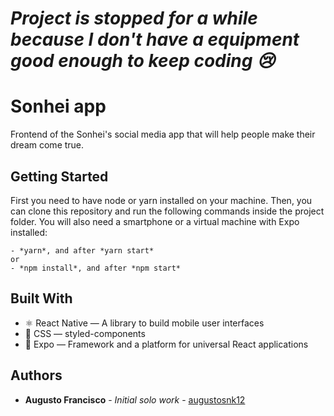 # *Project is stopped for a while because I don't have a equipment good enough to keep coding :cry:*

# Sonhei app

Frontend of the Sonhei's social media app that will help people make their dream come true.

## Getting Started

First you need to have node or yarn installed on your machine. Then, you can clone this repository and run the following commands inside the project folder. You will also need a smartphone or a virtual machine with Expo installed:

```
- *yarn*, and after *yarn start* 
or 
- *npm install*, and after *npm start*
```

## Built With

* :atom_symbol: React Native — A library to build mobile user interfaces
* :nail_care: CSS — styled-components
* :arrow_up_small: Expo — Framework and a platform for universal React applications

## Authors

* **Augusto Francisco** - *Initial solo work* - [augustosnk12](https://github.com/augustosnk12)
